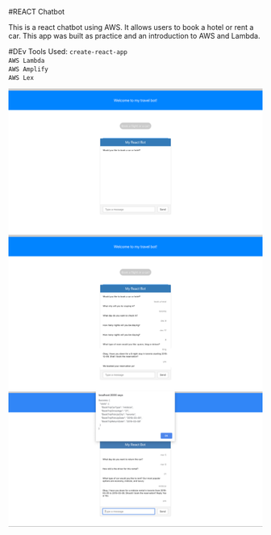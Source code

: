 #REACT Chatbot

This is a react chatbot using AWS.
It allows users to book a hotel or rent a car. 
This app was built as practice and an introduction to AWS and Lambda.

#DEv Tools Used:
`create-react-app`
<br/>
`AWS Lambda`
<br/>
`AWS Amplify`
<br/>
`AWS Lex`


![index](img/index.png)
![hotel](img/hotel.png)
![car](img/car.png)
